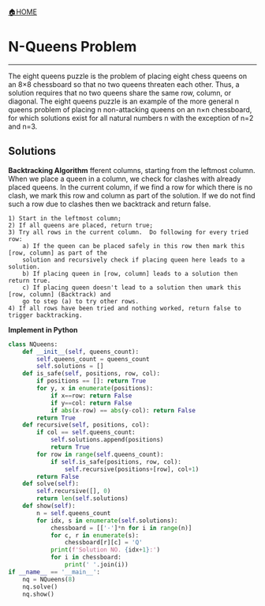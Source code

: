 [🏠HOME](README.md)

# N-Queens Problem
---

The eight queens puzzle is the problem of placing eight chess queens on an 8×8 chessboard so that no two queens threaten each other. Thus, a solution requires that no two queens share the same row, column, or diagonal. The eight queens puzzle is an example of the more general n queens problem of placing n non-attacking queens on an n×n chessboard, for which solutions exist for all natural numbers n with the exception of n=2 and n=3.

## Solutions
**Backtracking Algorithm**
fferent columns, starting from the leftmost column. When we place a queen in a column, we check for clashes with already placed queens. In the current column, if we find a row for which there is no clash, we mark this row and column as part of the solution. If we do not find such a row due to clashes then we backtrack and return false.

```
1) Start in the leftmost column;
2) If all queens are placed, return true;
3) Try all rows in the current column.  Do following for every tried row:
    a) If the queen can be placed safely in this row then mark this [row, column] as part of the 
    solution and recursively check if placing queen here leads to a solution.
    b) If placing queen in [row, column] leads to a solution then return true.
    c) If placing queen doesn't lead to a solution then umark this [row, column] (Backtrack) and 
    go to step (a) to try other rows.
4) If all rows have been tried and nothing worked, return false to trigger backtracking.
```
**Implement in Python**
```python
class NQueens:
    def __init__(self, queens_count):
        self.queens_count = queens_count
        self.solutions = []
    def is_safe(self, positions, row, col):
        if positions == []: return True
        for y, x in enumerate(positions):
            if x==row: return False
            if y==col: return False
            if abs(x-row) == abs(y-col): return False
        return True
    def recursive(self, positions, col):
        if col == self.queens_count: 
            self.solutions.append(positions)
            return True
        for row in range(self.queens_count):
            if self.is_safe(positions, row, col):
                self.recursive(positions+[row], col+1)
        return False
    def solve(self):
        self.recursive([], 0)
        return len(self.solutions)
    def show(self):
        n = self.queens_count
        for idx, s in enumerate(self.solutions):
            chessboard = [['·']*n for i in range(n)]
            for c, r in enumerate(s):
                chessboard[r][c] = 'Q'
            print(f'Solution NO. {idx+1}:')
            for i in chessboard:
                print(' '.join(i))
if __name__ == '__main__':
    nq = NQueens(8)
    nq.solve()
    nq.show()
```
